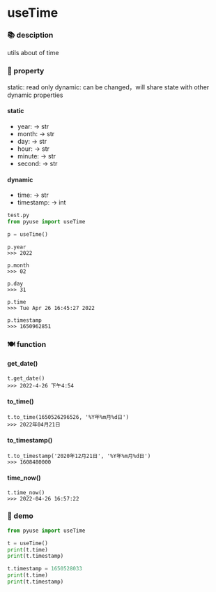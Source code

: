 # useTime

### 📚 desciption

utils about of time

### 📜 property

static: read only
dynamic: can be changed，will share state with other dynamic properties

#### static

- year: -> str
- month: -> str
- day: -> str
- hour: -> str
- minute: -> str
- second: -> str

#### dynamic

- time: -> str
- timestamp: -> int

```python
test.py
from pyuse import useTime

p = useTime()
```

```shell
p.year
>>> 2022

p.month
>>> 02

p.day
>>> 31

p.time
>>> Tue Apr 26 16:45:27 2022

p.timestamp
>>> 1650962851
```

### 🍽️ function

#### get_date()

```shell
t.get_date()
>>> 2022-4-26 下午4:54
```

#### to_time()

```shell
t.to_time(1650526296526, '%Y年%m月%d日')
>>> 2022年04月21日
```

#### to_timestamp()

```shell
t.to_timestamp('2020年12月21日', '%Y年%m月%d日')
>>> 1608480000
```

#### time_now()

```shell
t.time_now()
>>> 2022-04-26 16:57:22
```

### 🎐 demo

```python
from pyuse import useTime

t = useTime()
print(t.time)
print(t.timestamp)

t.timestamp = 1650528033
print(t.time)
print(t.timestamp)
```
